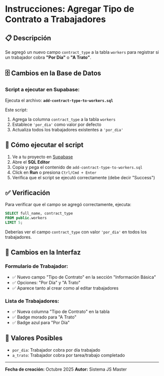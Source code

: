 # Instrucciones: Agregar Tipo de Contrato a Trabajadores

## 📋 Descripción
Se agregó un nuevo campo `contract_type` a la tabla `workers` para registrar si un trabajador cobra **"Por Día"** o **"A Trato"**.

## 🗄️ Cambios en la Base de Datos

### Script a ejecutar en Supabase:
Ejecuta el archivo: **`add-contract-type-to-workers.sql`**

Este script:
1. Agrega la columna `contract_type` a la tabla `workers`
2. Establece `'por_dia'` como valor por defecto
3. Actualiza todos los trabajadores existentes a `'por_dia'`

## 🚀 Cómo ejecutar el script

1. Ve a tu proyecto en [Supabase](https://app.supabase.com)
2. Abre el **SQL Editor**
3. Copia y pega el contenido de `add-contract-type-to-workers.sql`
4. Click en **Run** o presiona `Ctrl/Cmd + Enter`
5. Verifica que el script se ejecutó correctamente (debe decir "Success")

## ✅ Verificación

Para verificar que el campo se agregó correctamente, ejecuta:

```sql
SELECT full_name, contract_type 
FROM public.workers 
LIMIT 5;
```

Deberías ver el campo `contract_type` con valor `'por_dia'` en todos los trabajadores.

## 🎨 Cambios en la Interfaz

### Formulario de Trabajador:
- ✅ Nuevo campo "Tipo de Contrato" en la sección "Información Básica"
- ✅ Opciones: "Por Día" y "A Trato"
- ✅ Aparece tanto al crear como al editar trabajadores

### Lista de Trabajadores:
- ✅ Nueva columna "Tipo de Contrato" en la tabla
- ✅ Badge morado para "A Trato"
- ✅ Badge azul para "Por Día"

## 📝 Valores Posibles

- `por_dia`: Trabajador cobra por día trabajado
- `a_trato`: Trabajador cobra por tarea/trabajo completado

---

**Fecha de creación:** Octubre 2025
**Autor:** Sistema JS Master




